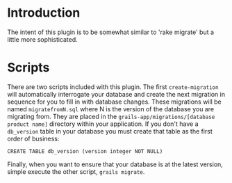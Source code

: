 # Introduction #

The intent of this plugin is to be somewhat similar to 'rake migrate' but a little more sophisticated.

# Scripts #

There are two scripts included with this plugin.  The first `create-migration` will automatically interrogate your database and create the next migration in sequence for you to fill in with database changes.  These migrations will be named `migratefromN.sql` where N is the version of the database you are migrating from.  They are placed in the `grails-app/migrations/[database product name]` directory within your application.  If you don't have a `db_version` table in your database you must create that table as the first order of business:

```
CREATE TABLE db_version (version integer NOT NULL)
```

Finally, when you want to ensure that your database is at the latest version, simple execute the other script, `grails migrate`.